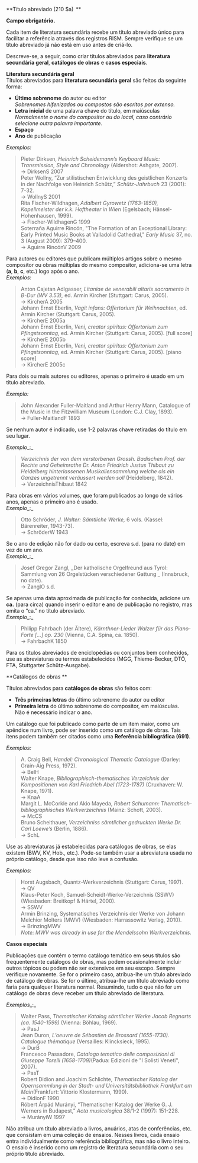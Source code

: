 **Título abreviado (210 $a)   **

**Campo obrigatório.**

Cada item de literatura secundária recebe um título abreviado único para facilitar a referência através dos registros RISM. Sempre verifique se um título abreviado já não está em uso antes de criá-lo.


Descreve-se, a seguir, como criar títulos abreviados para **literatura secundária geral**, **catálogos de obras** e **casos especiais**.  


**Literatura secundária geral**  
Títulos abreviados para **literatura secundária geral** são feitos da seguinte forma:

- **Último sobrenome** do autor ou editor   
_Sobrenomes hifenizados ou compostos são escritos por extenso._  
- **Letra inicial** de uma palavra chave do título, em maiúsculas  
_Normalmente o nome do compositor ou do local, caso contrário selecione outra palavra importante._  
- **Espaço**   
- **Ano** de publicação

_Exemplos:_

> Pieter Dirksen, _Heinrich Scheidemann’s Keyboard Music: Transmission, Style and Chronology_ (Aldershot: Ashgate, 2007).  
>             → DirksenS 2007  
> Peter Wollny, “Zur stilistischen Entwicklung des geistlichen Konzerts in der Nachfolge von Heinrich Schütz,” _Schütz-Jahrbuch_ 23 (2001): 7-32.  
>             → WollnyS 2001  
> Rita Fischer-Wildhagen, _Adalbert Gyrowetz (1763-1850), Kapellmeister der k.k. Hoftheater in Wien_ (Egelsbach; Hänsel-Hohenhausen, 1999).  
>             → Fischer-WildhagenG 1999  
> Soterraña Aguirre Rincón, "The Formation of an Exceptional Library: Early Printed Music Books at Valladolid Cathedral," _Early Music_ 37, no. 3 (August 2009): 379–400.  
>             → Aguirre RincónV 2009



Para autores ou editores que publicam múltiplos artigos sobre o mesmo compositor ou obras múltiplas do mesmo compositor, adiciona-se uma letra (**a**, **b**, **c**, etc.) logo após o ano.  
_Exemplos:_  

> Anton Cajetan Adlgasser, _Litaniae de venerabili altaris sacramento in B-Dur (WV 3.53),_ ed. Armin Kircher (Stuttgart: Carus, 2005).  
>             → KircherA 2005  
> Johann Ernst Eberlin, _Vagit infans: Offertorium für Weihnachten_, ed. Armin Kircher (Stuttgart: Carus, 2005).  
>             → KircherE 2005a  
> Johann Ernst Eberlin, _Veni, creator spiritus: Offertorium zum Pfingstsonntag_, ed. Armin Kircher (Stuttgart: Carus, 2005). [full score]  
>             → KircherE 2005b  
> Johann Ernst Eberlin, _Veni, creator spiritus: Offertorium zum Pfingstsonntag,_ ed. Armin Kircher (Stuttgart: Carus, 2005). [piano score]  
>             → KircherE 2005c

Para dois ou mais autores ou editores, apenas o primeiro é usado em um título abreviado.

_Exemplo:_  

> John Alexander Fuller-Maitland and Arthur Henry Mann, Catalogue of the Music in the Fitzwilliam Museum (London: C.J. Clay, 1893).  
>             → Fuller-MaitlandF 1893



Se nenhum autor é indicado, use 1-2 palavras chave retiradas do título em seu lugar.  

_Exemplo__:_

> _Verzeichnis der von dem verstorbenen Grossh. Badischen Prof. der Rechte und Geheimrathe Dr. Anton Friedrich Justus Thibaut zu Heidelberg hinterlassenen Musikaliensammlung welche als ein Ganzes ungetrennt veräussert werden soll_ (Heidelberg, 1842).  
>             → VerzeichnisThibaut 1842



Para obras em vários volumes, que foram publicados ao longo de vários anos, apenas o primeiro ano é usado.  
_Exemplo__:_

> Otto Schröder, _J. Walter: Sämtliche Werke,_ 6 vols. (Kassel: Bärenreiter, 1943-73).  
>             → SchröderW 1943

Se o ano de edição não for dado ou certo, escreva  s.d. (para no date) em vez de um ano.  
_Exemplo__:_

> Josef Gregor Zangl, _Der katholische Orgelfreund aus Tyrol: Sammlung von 26 Orgelstücken verschiedener Gattung _ (Innsbruck, no date).  
>             → ZanglO s.d.


Se apenas uma data aproximada de publicação for conhecida, adicione um **ca.** (para circa) quando inserir o editor e ano de publicação no registro, mas omita o “ca.” no título abreviado.   
_Exemplo__:_  

> Philipp Fahrbach (der Ältere), _Kärnthner-Lieder Walzer für das Piano-Forte [...] op. 230_ (Vienna, C.A. Spina, ca. 1850).  
>             → FahrbachK 1850

Para os títulos abreviados de enciclopédias ou conjuntos bem conhecidos, use as abreviaturas ou termos estabelecidos (MGG, Thieme-Becker, DTÖ, FTA, Stuttgarter Schütz-Ausgabe).  



**Catálogos de obras **

Títulos abreviados para **catálogos de obras** são feitos com:   

- **Três primeiras letras** do último sobrenome do autor ou editor   
- **Primeira letra** do último sobrenome do compositor, em maiúsculas.   
Não é necessário indicar o ano.   

Um catálogo que foi publicado como parte de um item maior, como um apêndice num livro, pode ser inserido como um catálogo de obras. Tais itens podem também ser citados como uma **Referência bibliográfica (691)**.  

_Exemplos:_

> A. Craig Bell, _Handel: Chronological Thematic Catalogue_ (Darley: Grain-Aig Press, 1972).  
>             → BelH  
> Walter Knape, _Bibliographisch-thematisches Verzeichnis der Kompositionen von Karl Friedrich Abel (1723-1787)_ (Cruxhaven: W. Knape, 1971).  
>             → KnaA  
> Margit L. McCorkle and Akio Mayeda, _Robert Schumann: Thematisch-bibliographisches Werkverzeichnis_ (Mainz: Schott, 2003).  
>             → McCS  
> Bruno Scheithauer, _Verzeichniss sämtlicher gedruckten Werke Dr. Carl Loewe’s_ (Berlin, 1886).  
>          → SchL

Use as abreviaturas já estabelecidas para catálogos de obras, se elas existem (BWV, KV, Hob., etc.). Pode-se também usar a abreviatura usada no próprio catálogo, desde que isso não leve a confusão.     

_Exemplos:_  

> Horst Augsbach, Quantz-Werkverzeichnis (Stuttgart: Carus, 1997).  
>            → QV  
> Klaus-Peter Koch, Samuel-Scheidt-Werke-Verzeichnis (SSWV) (Wiesbaden: Breitkopf & Härtel, 2000).  
>            → SSWV  
> Armin Brinzing,  Systematisches Verzeichnis der Werke von Johann Melchior Molters (MWV) (Wiesbaden: Harrassowitz Verlag, 2010).  
>            → BrinzingMWV  
>                _Note: MWV was already in use for the Mendelssohn Werkverzeichnis._



**Casos especiais**

Publicações que contêm o termo catálogo temático em seus títulos são frequentemente catálogos de obras, mas podem ocasionalmente incluir outros tópicos ou podem não ser extensivos em seu escopo. Sempre verifique novamente. Se for o primeiro caso, atribua-lhe um título abreviado de catálogo de obras. Se for o último, atribua-lhe um título abreviado como faria para qualquer literatura normal. Resumindo, tudo o que não for um catálogo de obras deve receber um título abreviado de literatura.

_Exemplos__:_

> Walter Pass, _Thematischer Katalog sämtlicher Werke Jacob Regnarts (ca. 1540-1599)_ (Vienna: Böhlau, 1969).  
>             → PasJ  
> Jean Duron, _L’oeuvre de Sébastien de Brossard (1655-1730). Catalogue thématique_ (Versailles: Klincksieck, 1995).  
>             → DurB  
> Francesco Passadore, _Catalogo tematico delle composizioni di Giuseppe Torelli (1658-1709)_(Padua: Edizioni de "I Solisti Veneti", 2007).  
>             → PasT  
> Robert Didion and Joachim Schlichte, _Thematischer Katalog der Opernsammlung in der Stadt- und Universitätsbibliothek Frankfurt am Main_(Frankfurt: Vittorio Klostermann, 1990).  
>             → DidionF 1990  
> Róbert Árpád Murányi, “Thematischer Katalog der Werke G. J. Werners in Budapest,” _Acta musicologica_ 38/1-2 (1997): 151-228.  
>             → MurányiW 1997



Não atribua um título abreviado a livros, anuários, atas de conferências, etc. que consistam em uma coleção de ensaios. Nesses livros, cada ensaio entra individualmente como referência bibliográfica, mas não o livro inteiro. O ensaio é inserido como um registro de literatura secundária com o seu próprio título abreviado.
